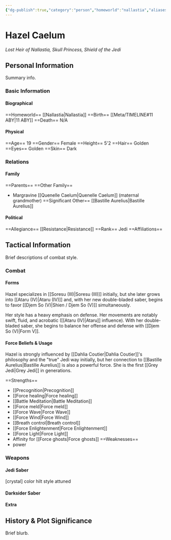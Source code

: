 ```yaml
---
{"dg-publish":true,"category":"person","homeworld":"nallastia","aliases":["Princess Caelum"],"tags":["greyjedi","resistance","princess","iii","iv","v","forcesensitive"],"permalink":"/hazel-caelum/","dgHomeLink":true,"dgPassFrontmatter":true}
---
```


# Hazel Caelum
<i>Lost Heir of Nallastia, Skull Princess, Shield of the Jedi</i>
## Personal Information
Summary info.

### Basic Information

#### Biographical
==Homeworld== [[Nallastia|Nallastia]]
==Birth== [[Meta/TIMELINE#11 ABY|11 ABY]]
==Death== N/A

#### Physical
==Age== 19
==Gender== Female
==Height== 5'2
==Hair== Golden
==Eyes== Golden
==Skin== Dark

### Relations

#### Family
==Parents== 
==Other Family==
- Margravine [[Quenelle Caelum|Quenelle Caelum]] (maternal grandmother)
==Significant Other== [[Bastille Aurelius|Bastille Aurelius]]

#### Political
==Allegiance== [[Resistance|Resistance]]
==Rank== Jedi
==Affiliations== 

## Tactical Information
Brief descriptions of combat style.

### Combat

#### Forms
Hazel specializes in [[Soresu (III)|Soresu (III)]] initially, but she later grows into [[Ataru (IV)|Ataru (IV)]] and, with her new double-bladed saber, begins to favor [[Djem So (V)|Shien / Djem So (V)]] simultaneously. 

Her style has a heavy emphasis on defense. Her movements are notably swift, fluid, and acrobatic ([[Ataru (IV)|Ataru]] influence). With her double-bladed saber, she begins to balance her offense and defense with [[Djem So (V)|Form V]]. 

#### Force Beliefs & Usage
Hazel is strongly influenced by [[Dahlia Coutier|Dahlia Coutier]]'s philosophy and the "true" Jedi way initially, but her connection to [[Bastille Aurelius|Bastille Aurelius]] is also a powerful force. She is the first [[Grey Jedi|Grey Jedi]] in generations. 

==Strengths==
- [[Precognition|Precognition]]
- [[Force healing|Force healing]]
- [[Battle Meditation|Battle Meditation]]
- [[Force meld|Force meld]]
- [[Force Wave|Force Wave]]
- [[Force Wind|Force Wind]]
- [[Breath control|Breath control]]
- [[Force Enlightenment|Force Enlightenment]]
- [[Force Light|Force Light]] 
- Affinity for [[Force ghosts|Force ghosts]] 
==Weaknesses==
- power

### Weapons

#### Jedi Saber
[crystal] color hilt style attuned

#### Darksider Saber


#### Extra


## History & Plot Significance
Brief blurb.
